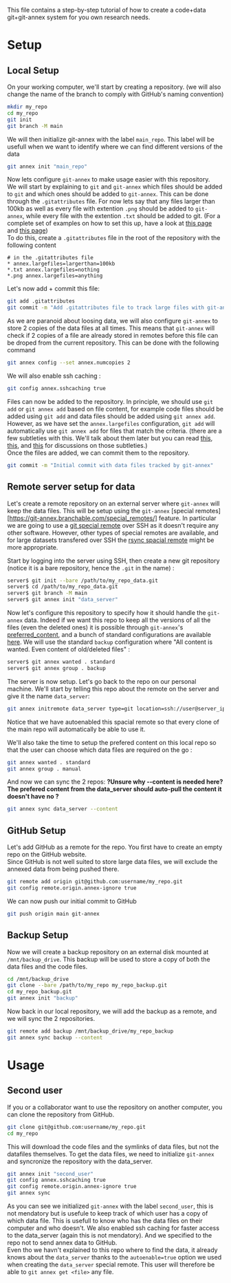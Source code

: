 This file contains a step-by-step tutorial of how to create a code+data git+git-annex system for you own research needs.

# Setup

## Local Setup

On your working computer, we'll start by creating a repository. (we will also change the name of the branch to comply with GitHub's naming convention)
```bash
mkdir my_repo
cd my_repo
git init
git branch -M main
```

We will then initialize git-annex with the label `main_repo`. This label will be usefull when we want to identify where we can find different versions of the data
```bash
git annex init "main_repo"
```

Now lets configure `git-annex` to make usage easier with this repository.  
We will start by explaining to `git` and `git-annex` which files should be added to `git` and which ones should be added to `git-annex`. This can be done through the `.gitattributes` file. For now lets say that any files larger than 100kb as well as every file with extention `.png` should be added to `git-annex`, while every file with the extention `.txt` should be added to git. (For a complete set of examples on how to set this up, have a look at [this page](https://manpages.ubuntu.com/manpages/jammy/man1/git-annex-matching-expression.1.html) and [this page](https://git-annex.branchable.com/tips/largefiles/))  
To do this, create a `.gitattributes` file in the root of the repository with the following content
```git
# in the .gitattributes file
* annex.largefiles=largerthan=100kb
*.txt annex.largefiles=nothing
*.png annex.largefiles=anything
```
Let's now add + commit this file:
```bash
git add .gitattributes
git commit -m "Add .gitattributes file to track large files with git-annex"
```


As we are paranoid about loosing data, we will also configure `git-annex` to store 2 copies of the data files at all times. This means that `git-annex` will check if 2 copies of a file are already stored in remotes before this file can be droped from the current repository. This can be done with the following command
```bash
git annex config --set annex.numcopies 2
```

We will also enable ssh caching :
```bash
git config annex.sshcaching true
```

Files can now be added to the repository. In principle, we should use `git add` or `git annex add` based on file content, for example code files should be added using `git add` and data files should be added using `git annex add`. However, as we have set the `annex.largefiles` configuration, `git add` will automatically use `git annex add` for files that match the criteria. (there are a few subtleties with this. We'll talk about them later but you can read [this](https://git-annex.branchable.com/tips/largefiles/), [this](https://git-annex.branchable.com/forum/Using___39__git_add__39___in_mixed_content_repository__63__/), and [this](https://git-annex.branchable.com/tips/unlocked_files/) for discussions on those subtleties.)  
Once the files are added, we can commit them to the repository. 
```bash
git commit -m "Initial commit with data files tracked by git-annex"
```

## Remote server setup for data

Let's create a remote repository on an external server where `git-annex` will keep the data files. This will be setup using the `git-annex` [special remotes][https://git-annex.branchable.com/special_remotes/] feature. In particular we are going to use a [git special remote](https://git-annex.branchable.com/special_remotes/) over SSH as it doesn't require any other software. However, other types of special remotes are available, and for large datasets transfered over SSH the [rsync spacial remote](https://git-annex.branchable.com/special_remotes/rsync/) might be more appropriate.

Start by logging into the server using SSH, then create a new git repository (notice it is a bare repository, hence the `.git` in the name) :
```bash
server$ git init --bare /path/to/my_repo_data.git
server$ cd /path/to/my_repo_data.git
server$ git branch -M main
server$ git annex init "data_server"
```
Now let's configure this repository to specify how it should handle the `git-annex` data. Indeed if we want this repo to keep all the versions of all the files (even the deleted ones) it is possible through `git-annex`'s [preferred_content](https://git-annex.branchable.com/preferred_content/), and a bunch of standard configurations are available [here](https://git-annex.branchable.com/preferred_content/standard_groups/). We will use the standard `backup` configuration where "All content is wanted. Even content of old/deleted files" :
```bash
server$ git annex wanted . standard
server$ git annex group . backup
```
The server is now setup. Let's go back to the repo on our personal machine. We'll start by telling this repo about the remote on the server and give it the name `data_server`:
```bash
git annex initremote data_server type=git location=ssh://user@server_ip:/path/to/my_repo_data.git autoenable=true
```
Notice that we have autoenabled this spacial remote so that every clone of the main repo will automatically be able to use it.

We'll also take the time to setup the prefered content on this local repo so that the user can choose which data files are required on the go :
```bash
git annex wanted . standard
git annex group . manual
```

And now we can sync the 2 repos: **?Unsure why --content is needed here? The prefered content from the data_server should auto-pull the content it doesn't have no ?**
```bash
git annex sync data_server --content
```

## GitHub Setup

Let's add GitHub as a remote for the repo. You first have to create an empty repo on the GitHub website.  
Since GitHub is not well suited to store large data files, we will exclude the annexed data from being pushed there.
```bash
git remote add origin git@github.com:username/my_repo.git
git config remote.origin.annex-ignore true
```

We can now push our initial commit to GitHub
```bash
git push origin main git-annex
```

## Backup Setup

Now we will create a backup repository on an external disk mounted at `/mnt/backup_drive`. This backup will be used to store a copy of both the data files and the code files.  
```bash
cd /mnt/backup_drive
git clone --bare /path/to/my_repo my_repo_backup.git
cd my_repo_backup.git
git annex init "backup"
```
Now back in our local repository, we will add the backup as a remote, and we will sync the 2 repositories.
```bash
git remote add backup /mnt/backup_drive/my_repo_backup
git annex sync backup --content
```






# Usage

## Second user

If you or a collaborator want to use the repository on another computer, you can clone the repository from GitHub.  
```bash
git clone git@github.com:username/my_repo.git
cd my_repo
```

This will download the code files and the symlinks of data files, but not the datafiles themselves. To get the data files, we need to initialize `git-annex` and syncronize the repository with the data_server.
```bash
git annex init "second_user"
git config annex.sshcaching true
git config remote.origin.annex-ignore true
git annex sync
```
As you can see we initialized `git-annex` with the label `second_user`, this is not mendatory but is usefule to keep track of which user has a copy of which data file. This is usefull to know who has the data files on their computer and who doesn't. We also enabled ssh caching for faster access to the data_server (again this is not mendatory). And we specified to the repo not to send annex data to GitHub.   
Even tho we havn't explained to this repo where to find the data, it already knows about the `data_server` thanks to the `autoenable=true` option we used when creating the `data_server` special remote. This user will therefore be able to `git annex get <file>` any file.







